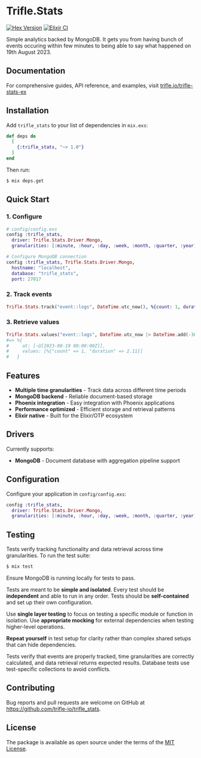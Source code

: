 # Trifle.Stats

[![Hex Version](https://img.shields.io/hexpm/v/trifle_stats.svg)](https://hex.pm/packages/trifle_stats)
[![Elixir CI](https://github.com/trifle-io/trifle_stats/workflows/Elixir%20CI/badge.svg?branch=main)](https://github.com/trifle-io/trifle_stats)

Simple analytics backed by MongoDB. It gets you from having bunch of events occuring within few minutes to being able to say what happened on 19th August 2023.

## Documentation

For comprehensive guides, API reference, and examples, visit [trifle.io/trifle-stats-ex](https://trifle.io/trifle-stats-ex)

## Installation

Add `trifle_stats` to your list of dependencies in `mix.exs`:

```elixir
def deps do
  [
    {:trifle_stats, "~> 1.0"}
  ]
end
```

Then run:

```bash
$ mix deps.get
```

## Quick Start

### 1. Configure

```elixir
# config/config.exs
config :trifle_stats,
  driver: Trifle.Stats.Driver.Mongo,
  granularities: [:minute, :hour, :day, :week, :month, :quarter, :year]

# Configure MongoDB connection
config :trifle_stats, Trifle.Stats.Driver.Mongo,
  hostname: "localhost",
  database: "trifle_stats",
  port: 27017
```

### 2. Track events

```elixir
Trifle.Stats.track("event::logs", DateTime.utc_now(), %{count: 1, duration: 2.11})
```

### 3. Retrieve values

```elixir
Trifle.Stats.values("event::logs", DateTime.utc_now |> DateTime.add(-30, :day), DateTime.utc_now(), :day)
#=> %{
#     at: [~U[2023-08-19 00:00:00Z]], 
#     values: [%{"count" => 1, "duration" => 2.11}]
#   }
```

## Features

- **Multiple time granularities** - Track data across different time periods
- **MongoDB backend** - Reliable document-based storage
- **Phoenix integration** - Easy integration with Phoenix applications
- **Performance optimized** - Efficient storage and retrieval patterns
- **Elixir native** - Built for the Elixir/OTP ecosystem

## Drivers

Currently supports:

- **MongoDB** - Document database with aggregation pipeline support

## Configuration

Configure your application in `config/config.exs`:

```elixir
config :trifle_stats,
  driver: Trifle.Stats.Driver.Mongo,
  granularities: [:minute, :hour, :day, :week, :month, :quarter, :year]
```

## Testing

Tests verify tracking functionality and data retrieval across time granularities. To run the test suite:

```bash
$ mix test
```

Ensure MongoDB is running locally for tests to pass.

Tests are meant to be **simple and isolated**. Every test should be **independent** and able to run in any order. Tests should be **self-contained** and set up their own configuration.

Use **single layer testing** to focus on testing a specific module or function in isolation. Use **appropriate mocking** for external dependencies when testing higher-level operations.

**Repeat yourself** in test setup for clarity rather than complex shared setups that can hide dependencies.

Tests verify that events are properly tracked, time granularities are correctly calculated, and data retrieval returns expected results. Database tests use test-specific collections to avoid conflicts.

## Contributing

Bug reports and pull requests are welcome on GitHub at https://github.com/trifle-io/trifle_stats.

## License

The package is available as open source under the terms of the [MIT License](https://opensource.org/licenses/MIT).
